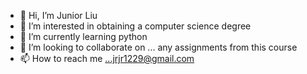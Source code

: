 - 👋 Hi, I’m Junior Liu
- 👀 I’m interested in obtaining a computer science degree
- 🌱 I’m currently learning python
- 💞️ I’m looking to collaborate on ... any assignments from this course
- 📫 How to reach me ...jrjr1229@gmail.com

<!---
liujuni/liujuni is a ✨ special ✨ repository because its `README.md` (this file) appears on your GitHub profile.
You can click the Preview link to take a look at your changes.
--->
